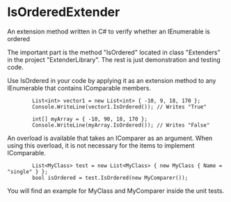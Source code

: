 # IsOrderedExtender
An extension method written in C# to verify whether an IEnumerable is ordered

The important part is the method "IsOrdered" located in class "Extenders" in the project "ExtenderLibrary".
The rest is just demonstration and testing code.

Use IsOrdered in your code by applying it as an extension method to any IEnumerable that contains IComparable members.

            List<int> vector1 = new List<int> { -10, 9, 18, 170 };
            Console.WriteLine(vector1.IsOrdered()); // Writes "True"

            int[] myArray = { -10, 90, 18, 170 };
            Console.WriteLine(myArray.IsOrdered()); // Writes "False"

An overload is available that takes an IComparer as an argument. When using this overload, it is not necessary for the items to implement IComparable.

            List<MyClass> test = new List<MyClass> { new MyClass { Name = "single" } };
            bool isOrdered = test.IsOrdered(new MyComparer());

You will find an example for MyClass and MyComparer inside the unit tests.
